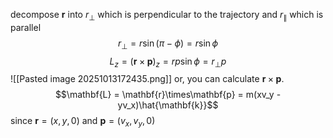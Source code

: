 decompose $\mathbf{r}$ into $r_{\perp}$ which is perpendicular to the trajectory and $r_{\parallel}$ which is parallel
$$r_\perp = r\sin(\pi - \phi) = r\sin\phi$$
$$L_z = (\mathbf{r}\times\mathbf{p})_z = rp \sin{\phi} = r_\perp p$$
![[Pasted image 20251013172435.png]]
or, you can calculate $\mathbf{r}\times\mathbf{p}$.
$$\mathbf{L} = \mathbf{r}\times\mathbf{p} = m(xv_y - yv_x)\hat{\mathbf{k}}$$
since $\mathbf{r} = (x, y, 0)$ and $\mathbf{p} = (v_x, v_y, 0)$
